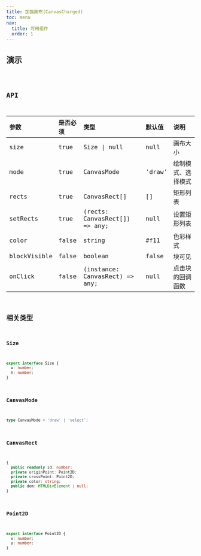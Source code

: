 ```yaml
---
title: 加强画布(CanvasCharged)
toc: menu
nav:
  title: 可用组件
  order: 1
---
```


## 演示

<code src="../../src/components/developing/canvas-charged/demo/demo-canvas.tsx" />

## API

| 参数         | 是否必须 | 类型                           | 默认值 | 说明               |
| :----------- | :------- | :----------------------------- | :----- | :----------------- |
| size         | true     | Size \| null                   | null   | 画布大小           |
| mode         | true     | CanvasMode                     | 'draw' | 绘制模式、选择模式 |
| rects        | true     | CanvasRect[]                   | []     | 矩形列表           |
| setRects     | true     | (rects: CanvasRect[]) => any;  | null   | 设置矩形列表       |
| color        | false    | string                         | #f11   | 色彩样式           |
| blockVisible | false    | boolean                        | false  | 块可见             |
| onClick      | false    | (instance: CanvasRect) => any; | null   | 点击块的回调函数   |

## 相关类型

### Size

```ts
export interface Size {
  w: number;
  h: number;
}
```

### CanvasMode

```ts
type CanvasMode = 'draw' | 'select';
```

### CanvasRect

```ts
{
  public readonly id: number;
  private originPoint: Point2D;
  private crossPoint: Point2D;
  private color: string;
  public dom: HTMLDivElement | null;
}

```

### Point2D

```ts
export interface Point2D {
  x: number;
  y: number;
}
```
